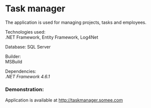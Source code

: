 # Task manager

The application is used for managing projects, tasks and employees.

Technologies used:<br>
.NET Framework, Entity Framework, Log4Net

Database:<r>
SQL Server

Builder:<br>
MSBuild

Dependencies:<br>
_.NET Framework 4.6.1_

### Demonstration:
Application is available at http://taskmanager.somee.com
